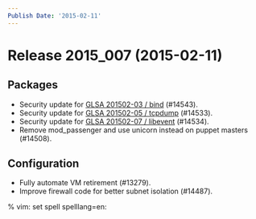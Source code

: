 ```yaml
---
Publish Date: '2015-02-11'
---
```


# Release 2015_007 (2015-02-11)

## Packages

- Security update for [GLSA 201502-03 / bind](http://www.gentoo.org/security/en/glsa/glsa-201502-03.xml) (#14543).
- Security update for [GLSA 201502-05 / tcpdump](http://www.gentoo.org/security/en/glsa/glsa-201502-05.xml) (#14533).
- Security update for [GLSA 201502-07 / libevent](http://www.gentoo.org/security/en/glsa/glsa-201502-07.xml) (#14534).
- Remove mod_passenger and use unicorn instead on puppet masters (#14508).

## Configuration

- Fully automate VM retirement (#13279).
- Improve firewall code for better subnet isolation (#14487).

% vim: set spell spelllang=en:
